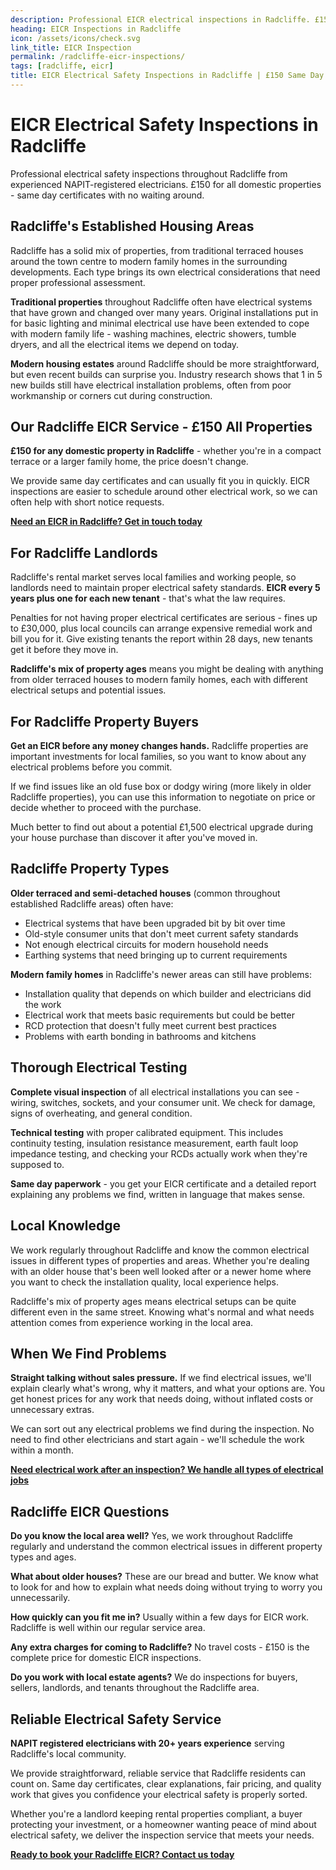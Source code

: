 ```yaml
---
description: Professional EICR electrical inspections in Radcliffe. £150 all domestic properties, same day certificates. NAPIT registered, 20+ years experience. Local electrical safety experts.
heading: EICR Inspections in Radcliffe
icon: /assets/icons/check.svg
link_title: EICR Inspection
permalink: /radcliffe-eicr-inspections/
tags: [radcliffe, eicr]
title: EICR Electrical Safety Inspections in Radcliffe | £150 Same Day Certificate
---
```


# EICR Electrical Safety Inspections in Radcliffe

Professional electrical safety inspections throughout Radcliffe from experienced NAPIT-registered electricians. £150 for all domestic properties - same day certificates with no waiting around.

## Radcliffe's Established Housing Areas

Radcliffe has a solid mix of properties, from traditional terraced houses around the town centre to modern family homes in the surrounding developments. Each type brings its own electrical considerations that need proper professional assessment.

**Traditional properties** throughout Radcliffe often have electrical systems that have grown and changed over many years. Original installations put in for basic lighting and minimal electrical use have been extended to cope with modern family life - washing machines, electric showers, tumble dryers, and all the electrical items we depend on today.

**Modern housing estates** around Radcliffe should be more straightforward, but even recent builds can surprise you. Industry research shows that 1 in 5 new builds still have electrical installation problems, often from poor workmanship or corners cut during construction.

## Our Radcliffe EICR Service - £150 All Properties

**£150 for any domestic property in Radcliffe** - whether you're in a compact terrace or a larger family home, the price doesn't change.

We provide same day certificates and can usually fit you in quickly. EICR inspections are easier to schedule around other electrical work, so we can often help with short notice requests.

**[Need an EICR in Radcliffe? Get in touch today](/contact/)**

## For Radcliffe Landlords

Radcliffe's rental market serves local families and working people, so landlords need to maintain proper electrical safety standards. **EICR every 5 years plus one for each new tenant** - that's what the law requires.

Penalties for not having proper electrical certificates are serious - fines up to £30,000, plus local councils can arrange expensive remedial work and bill you for it. Give existing tenants the report within 28 days, new tenants get it before they move in.

**Radcliffe's mix of property ages** means you might be dealing with anything from older terraced houses to modern family homes, each with different electrical setups and potential issues.

## For Radcliffe Property Buyers

**Get an EICR before any money changes hands.** Radcliffe properties are important investments for local families, so you want to know about any electrical problems before you commit.

If we find issues like an old fuse box or dodgy wiring (more likely in older Radcliffe properties), you can use this information to negotiate on price or decide whether to proceed with the purchase.

Much better to find out about a potential £1,500 electrical upgrade during your house purchase than discover it after you've moved in.

## Radcliffe Property Types

**Older terraced and semi-detached houses** (common throughout established Radcliffe areas) often have:

- Electrical systems that have been upgraded bit by bit over time
- Old-style consumer units that don't meet current safety standards
- Not enough electrical circuits for modern household needs
- Earthing systems that need bringing up to current requirements

**Modern family homes** in Radcliffe's newer areas can still have problems:

- Installation quality that depends on which builder and electricians did the work
- Electrical work that meets basic requirements but could be better
- RCD protection that doesn't fully meet current best practices
- Problems with earth bonding in bathrooms and kitchens

## Thorough Electrical Testing

**Complete visual inspection** of all electrical installations you can see - wiring, switches, sockets, and your consumer unit. We check for damage, signs of overheating, and general condition.

**Technical testing** with proper calibrated equipment. This includes continuity testing, insulation resistance measurement, earth fault loop impedance testing, and checking your RCDs actually work when they're supposed to.

**Same day paperwork** - you get your EICR certificate and a detailed report explaining any problems we find, written in language that makes sense.

## Local Knowledge

We work regularly throughout Radcliffe and know the common electrical issues in different types of properties and areas. Whether you're dealing with an older house that's been well looked after or a newer home where you want to check the installation quality, local experience helps.

Radcliffe's mix of property ages means electrical setups can be quite different even in the same street. Knowing what's normal and what needs attention comes from experience working in the local area.

## When We Find Problems

**Straight talking without sales pressure.** If we find electrical issues, we'll explain clearly what's wrong, why it matters, and what your options are. You get honest prices for any work that needs doing, without inflated costs or unnecessary extras.

We can sort out any electrical problems we find during the inspection. No need to find other electricians and start again - we'll schedule the work within a month.

**[Need electrical work after an inspection? We handle all types of electrical jobs](/services/)**

## Radcliffe EICR Questions

**Do you know the local area well?** Yes, we work throughout Radcliffe regularly and understand the common electrical issues in different property types and ages.

**What about older houses?** These are our bread and butter. We know what to look for and how to explain what needs doing without trying to worry you unnecessarily.

**How quickly can you fit me in?** Usually within a few days for EICR work. Radcliffe is well within our regular service area.

**Any extra charges for coming to Radcliffe?** No travel costs - £150 is the complete price for domestic EICR inspections.

**Do you work with local estate agents?** We do inspections for buyers, sellers, landlords, and tenants throughout the Radcliffe area.

## Reliable Electrical Safety Service

**NAPIT registered electricians with 20+ years experience** serving Radcliffe's local community.

We provide straightforward, reliable service that Radcliffe residents can count on. Same day certificates, clear explanations, fair pricing, and quality work that gives you confidence your electrical safety is properly sorted.

Whether you're a landlord keeping rental properties compliant, a buyer protecting your investment, or a homeowner wanting peace of mind about electrical safety, we deliver the inspection service that meets your needs.

**[Ready to book your Radcliffe EICR? Contact us today](/contact/)**
